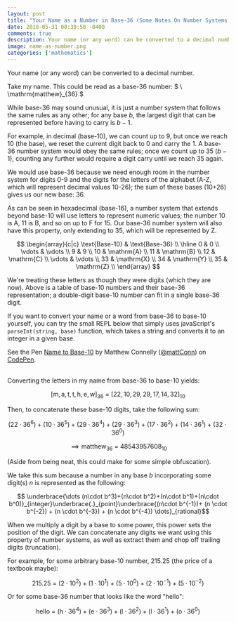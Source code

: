 ```yaml
---
layout: post
title: "Your Name as a Number in Base-36 (Some Notes On Number Systems)"
date: 2018-05-31 08:39:58 -0400
comments: true
description: Your name (or any word) can be converted to a decimal number for fun and obfuscation.
image: name-as-number.png
categories: ['mathematics']
---
```


Your name (or any word) can be converted to a decimal number.  

Take my name. This could be read as a base-36 number: $ \  \mathrm{matthew}_{36} $   

While base-36 may sound unusual, it is just a number system that follows the same rules as any other; for any base $b$, the largest digit that can be represented before having to carry is $b-1$.  

For example, in decimal (base-10), we can count up to 9, but once we reach 10 (the base), we reset the current digit back to 0 and carry the 1. A base-36 number system would obey the same rules; once we count up to 35 ($b-1$), counting any further would require a digit carry until we reach 35 again.

<!--more-->

We would use base-36 because we need enough room in the number system for digits 0-9 and the digits for the letters of the alphabet (A-Z, which will represent decimal values 10-26); the sum of these bases (10+26) gives us our new base: 36.

As can be seen in hexadecimal (base-16), a number system that extends beyond base-10 will use letters to represent numeric values; the number 10 is A, 11 is B, and so on up to F for 15. Our base-36 number system will also have this property, only extending to 35, which will be represented by Z.

$$
\begin{array}{c|c}
\text{Base-10} & \text{Base-36} \\
\hline
0 & 0 \\
\vdots & \vdots \\ 
9 & 9 \\
10 & \mathrm{A} \\
11 & \mathrm{B} \\
12 & \mathrm{C} \\
\vdots & \vdots \\ 
33 & \mathrm{X} \\
34 & \mathrm{Y} \\
35 & \mathrm{Z} \\
\end{array}
$$

We're treating these letters as though they were digits (which they are now). Above is a table of base-10 numbers and their base-36 representation; a double-digit base-10 number can fit in a single base-36 digit.

If you want to convert your name or a word from base-36 to base-10 yourself, you can try the small REPL below that simply uses javaScript's `parseInt(string, base)` function, which takes a string and converts it to an integer in a given base.
<p data-height="233" data-theme-id="0" data-slug-hash="NzqBOO" data-default-tab="result" data-user="mattConn" data-embed-version="2" data-pen-title="Name to Base-10" class="codepen">See the Pen <a href="https://codepen.io/mattConn/pen/NzqBOO/">Name to Base-10</a> by Matthew Connelly (<a href="https://codepen.io/mattConn">@mattConn</a>) on <a href="https://codepen.io">CodePen</a>.</p>
<script async src="https://static.codepen.io/assets/embed/ei.js"></script>
<br>
Converting the letters in my name from base-36 to base-10 yields:

$$[\mathrm{m,a,t,t,h,e,w}]_{36} \ = \ [22,10,29,29,17,14,32]_{10} $$

Then, to concatenate these base-10 digits, take the following sum:

$$ (22\cdot36^6) + (10\cdot36^5) + (29\cdot36^4) + (29\cdot36^3)+(17\cdot36^2)+(14\cdot36^1)+(32\cdot36^0)$$

$$ \implies \mathrm{matthew}_{36} \ = \ 48543957608_{10} $$

(Aside from being neat, this could make for some simple obfuscation).

We take this sum because a number in any base $b$ incorporating some digit(s) $n$ is represented as the following:

$$ \underbrace{\dots (n\cdot b^3)+(n\cdot b^2)+(n\cdot b^1)+(n\cdot b^0)}_{integer}\underbrace{.}_{point}\underbrace{(n\cdot b^{-1})+ (n \cdot b^{-2}) + (n \cdot b^{-3}) + (n \cdot b^{-4}) \dots}_{rational}$$

When we multiply a digit by a base to some power, this power sets the position of the digit. We can concatenate any digits we want using this property of number systems, as well as extract them and chop off trailing digits (truncation).

For example, for some arbitrary base-10 number, 215.25 (the price of a textbook maybe):

$$ 215.25 \ = \ (2\cdot10^2) + (1 \cdot 10^1) + (5\cdot10^0) + (2\cdot10^{-1})+(5\cdot10^{-2}) $$

Or for some base-36 number that looks like the word "hello":

$$ \mathrm{hello} \ = \ (\mathrm{h} \cdot36^4)+(\mathrm{e}\cdot36^3)+(\mathrm{l}\cdot36^2)+(\mathrm{l}\cdot36^1)+(\mathrm{o}\cdot36^0) $$
